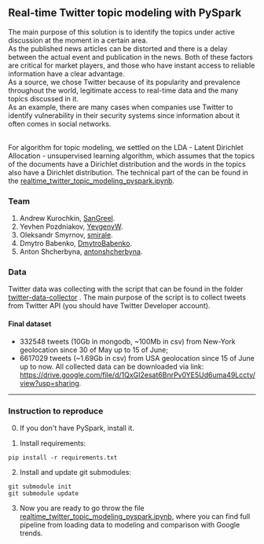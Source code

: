 ## Real-time Twitter topic modeling with PySpark
  The main purpose of this solution is to identify the topics under active discussion at the moment in a certain area.<br/>
  As the published news articles can be distorted and there is a delay between the actual event and publication in the news. Both of these factors are critical for market players, and those who have instant access to reliable information have a clear advantage.<br/>
  As a source, we chose Twitter because of its popularity and prevalence throughout the world, legitimate access to real-time data and the many topics discussed in it.<br/>
As an example, there are many cases when companies use Twitter to identify vulnerability in their security systems since information about it often comes in social networks.<br/><br/>

  For algorithm for topic modeling, we settled on the LDA - Latent Dirichlet Allocation - unsupervised learning algorithm, which assumes that the topics of the documents have a Dirichlet distribution and the words in the topics also have a Dirichlet distribution. The technical part of the can be found in the [realtime_twitter_topic_modeling_pyspark.ipynb](https://github.com/SanGreel/real-time-twitter-topic-modeling/blob/master/realtime_twitter_topic_modeling_pyspark.ipynb).

### Team
1. Andrew Kurochkin, [SanGreel](https://github.com/SanGreel).
2. Yevhen Pozdniakov, [YevgenyW](https://github.com/YevgenyW).
3. Oleksandr Smyrnov, [smirale](https://github.com/smirale).
4. Dmytro Babenko, [DmytroBabenko](https://github.com/DmytroBabenko).
5. Anton Shcherbyna, [antonshcherbyna](https://github.com/antonshcherbyna).

### Data
Twitter data was collecting with the script that can be found in the folder [twitter-data-collector](https://github.com/SanGreel/real-time-twitter-topic-modeling/tree/master/twitter-data-collector) . The main purpose of the script is to collect tweets from Twitter API (you should have Twitter Developer account).

#### Final dataset
- 332548 tweets (10Gb in mongodb, ~100Mb in csv) from New-York geolocation since 30 of May up to 15 of June;
- 6617029 tweets (~1.69Gb in csv) from USA geolocation since 15 of June up to now.
All collected data can be downloaded via link: https://drive.google.com/file/d/1QxGI2esat6BnrPv0YE5Ud6uma49Lccty/view?usp=sharing.

---
### Instruction to reproduce
0. If you don't have PySpark, install it.

1. Install requirements:
```
pip install -r requirements.txt
```

2. Install and update git submodules:
```
git submodule init
git submodule update
```

3. Now you are ready to go throw the file [realtime_twitter_topic_modeling_pyspark.ipynb](https://github.com/SanGreel/real-time-twitter-topic-modeling/blob/master/realtime_twitter_topic_modeling_pyspark.ipynb), where you can find full pipeline from loading data to modeling and comparison with Google trends.

